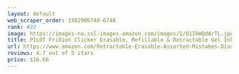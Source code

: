 ```yaml
---
layout: default 
﻿web_scraper_order: 1582906748-6740
rank: #22
image: https://images-na.ssl-images-amazon.com/images/I/81IkWQdArTL.jpg
title: PILOT FriXion Clicker Erasable, Refillable & Retractable Gel Ink Pens, Fine Point, Assorted…
url: https://www.amazon.com/Retractable-Erasable-Assorted-Mistakes-Disappear/dp/B07D9Z7GYL/ref=zg_mw_office-products_22?_encoding=UTF8&psc=1&refRID=P0ECJQ11PPCC8ZJ2K329
reviews: 4.7 out of 5 stars
price: $16.66 
---
```


